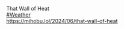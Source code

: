 That Wall of Heat  
[\#<span>Weather</span>](https://social.lol/tags/Weather)  
[<span class="invisible">https://</span><span class="ellipsis">mihobu.lol/2024/06/that-wall-o</span><span class="invisible">f-heat</span>](https://mihobu.lol/2024/06/that-wall-of-heat)